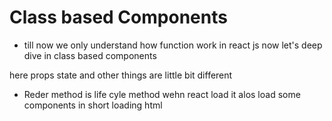 # Class based Components
 * till now we only understand how function work in react js now let's deep dive in class based components 
  

  here props state and other things are little bit different 


* Reder method is life cyle method wehn react load it alos load some components in short loading html 
